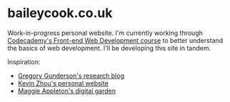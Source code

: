 # baileycook.co.uk
Work-in-progress personal website. I'm currently working through [Codecademy's Front-end Web Development course](https://join.codecademy.com/learn/paths/front-end-engineer-career-path-b/) to better understand the basics of web development. I'll be developing this site in tandem. 

Inspiration:
- [Gregory Gunderson's research blog](https://gregorygundersen.com)
- [Kevin Zhou's personal website](https://knzhou.github.io)
- [Maggie Appleton's digital garden](https://maggieappleton.com)
